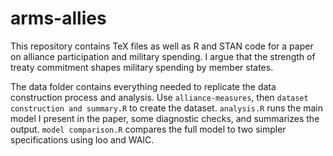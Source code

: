 # arms-allies
This repository contains TeX files as well as R and STAN code for a paper on alliance participation and military spending. I argue that the strength of treaty commitment shapes military spending by member states. 

The data folder contains everything needed to replicate the data construction process and analysis. Use `alliance-measures`, then `dataset construction and summary.R` to create the dataset. `analysis.R` runs the main model I present in the paper, some diagnostic checks, and summarizes the output. `model comparison.R` compares the full model to two simpler specifications using loo and WAIC.  
